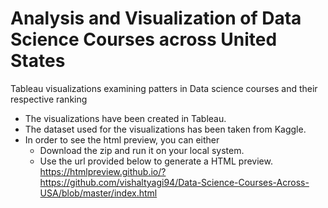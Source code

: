 # Analysis and Visualization of Data Science Courses across United States
Tableau visualizations examining patters in Data science courses and their respective ranking

- The visualizations have been created in Tableau.
- The dataset used for the visualizations has been taken from Kaggle.
- In order to see the html preview, you can either
  - Download the zip and run it on your local system.
  - Use the url provided below to generate a HTML preview.
  https://htmlpreview.github.io/?https://github.com/vishaltyagi94/Data-Science-Courses-Across-USA/blob/master/index.html

